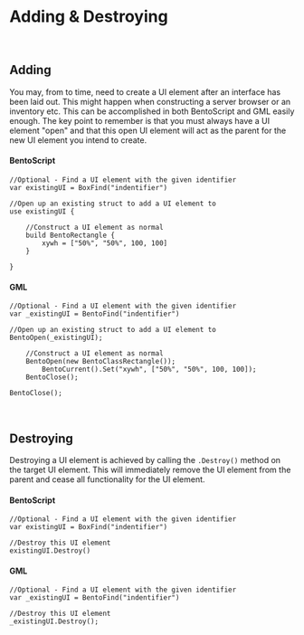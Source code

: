 # Adding & Destroying

&nbsp;

## Adding

You may, from to time, need to create a UI element after an interface has been laid out. This might happen when constructing a server browser or an inventory etc.  This can be accomplished in both BentoScript and GML easily enough. The key point to remember is that you must always have a UI element "open" and that this open UI element will act as the parent for the new UI element you intend to create.

<!-- tabs:start -->

#### **BentoScript**

```
//Optional - Find a UI element with the given identifier
var existingUI = BoxFind("indentifier")

//Open up an existing struct to add a UI element to
use existingUI {

	//Construct a UI element as normal
	build BentoRectangle {
		xywh = ["50%", "50%", 100, 100]
	}

}
```

#### **GML**

```gml
//Optional - Find a UI element with the given identifier
var _existingUI = BentoFind("indentifier")

//Open up an existing struct to add a UI element to
BentoOpen(_existingUI);

	//Construct a UI element as normal
	BentoOpen(new BentoClassRectangle());
		BentoCurrent().Set("xywh", ["50%", "50%", 100, 100]);
	BentoClose();

BentoClose();
```

<!-- tabs:end -->

&nbsp;

## Destroying

Destroying a UI element is achieved by calling the `.Destroy()` method on the target UI element. This will immediately remove the UI element from the parent and cease all functionality for the UI element.

<!-- tabs:start -->

#### **BentoScript**

```
//Optional - Find a UI element with the given identifier
var existingUI = BoxFind("indentifier")

//Destroy this UI element
existingUI.Destroy()
```

#### **GML**

```gml
//Optional - Find a UI element with the given identifier
var _existingUI = BentoFind("indentifier")

//Destroy this UI element
_existingUI.Destroy();
```

<!-- tabs:end -->